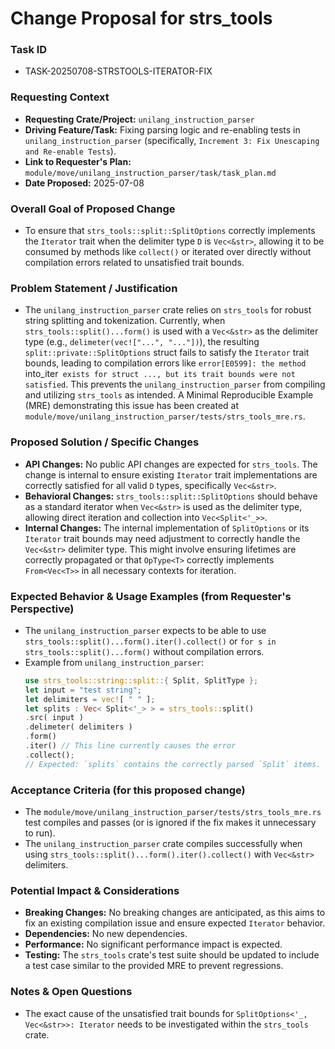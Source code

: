 # Change Proposal for strs_tools

### Task ID
*   TASK-20250708-STRSTOOLS-ITERATOR-FIX

### Requesting Context
*   **Requesting Crate/Project:** `unilang_instruction_parser`
*   **Driving Feature/Task:** Fixing parsing logic and re-enabling tests in `unilang_instruction_parser` (specifically, `Increment 3: Fix Unescaping and Re-enable Tests`).
*   **Link to Requester's Plan:** `module/move/unilang_instruction_parser/task/task_plan.md`
*   **Date Proposed:** 2025-07-08

### Overall Goal of Proposed Change
*   To ensure that `strs_tools::split::SplitOptions` correctly implements the `Iterator` trait when the delimiter type `D` is `Vec<&str>`, allowing it to be consumed by methods like `collect()` or iterated over directly without compilation errors related to unsatisfied trait bounds.

### Problem Statement / Justification
*   The `unilang_instruction_parser` crate relies on `strs_tools` for robust string splitting and tokenization. Currently, when `strs_tools::split()...form()` is used with a `Vec<&str>` as the delimiter type (e.g., `delimeter(vec!["...", "..."])`), the resulting `split::private::SplitOptions` struct fails to satisfy the `Iterator` trait bounds, leading to compilation errors like `error[E0599]: the method `into_iter` exists for struct ..., but its trait bounds were not satisfied`. This prevents the `unilang_instruction_parser` from compiling and utilizing `strs_tools` as intended. A Minimal Reproducible Example (MRE) demonstrating this issue has been created at `module/move/unilang_instruction_parser/tests/strs_tools_mre.rs`.

### Proposed Solution / Specific Changes
*   **API Changes:** No public API changes are expected for `strs_tools`. The change is internal to ensure existing `Iterator` trait implementations are correctly satisfied for all valid `D` types, specifically `Vec<&str>`.
*   **Behavioral Changes:** `strs_tools::split::SplitOptions` should behave as a standard iterator when `Vec<&str>` is used as the delimiter type, allowing direct iteration and collection into `Vec<Split<'_>>`.
*   **Internal Changes:** The internal implementation of `SplitOptions` or its `Iterator` trait bounds may need adjustment to correctly handle the `Vec<&str>` delimiter type. This might involve ensuring lifetimes are correctly propagated or that `OpType<T>` correctly implements `From<Vec<T>>` in all necessary contexts for iteration.

### Expected Behavior & Usage Examples (from Requester's Perspective)
*   The `unilang_instruction_parser` expects to be able to use `strs_tools::split()...form().iter().collect()` or `for s in strs_tools::split()...form()` without compilation errors.
*   Example from `unilang_instruction_parser`:
    ```rust
    use strs_tools::string::split::{ Split, SplitType };
    let input = "test string";
    let delimiters = vec![ " " ];
    let splits : Vec< Split<'_> > = strs_tools::split()
    .src( input )
    .delimeter( delimiters )
    .form()
    .iter() // This line currently causes the error
    .collect();
    // Expected: `splits` contains the correctly parsed `Split` items.
    ```

### Acceptance Criteria (for this proposed change)
*   The `module/move/unilang_instruction_parser/tests/strs_tools_mre.rs` test compiles and passes (or is ignored if the fix makes it unnecessary to run).
*   The `unilang_instruction_parser` crate compiles successfully when using `strs_tools::split()...form().iter().collect()` with `Vec<&str>` delimiters.

### Potential Impact & Considerations
*   **Breaking Changes:** No breaking changes are anticipated, as this aims to fix an existing compilation issue and ensure expected `Iterator` behavior.
*   **Dependencies:** No new dependencies.
*   **Performance:** No significant performance impact is expected.
*   **Testing:** The `strs_tools` crate's test suite should be updated to include a test case similar to the provided MRE to prevent regressions.

### Notes & Open Questions
*   The exact cause of the unsatisfied trait bounds for `SplitOptions<'_, Vec<&str>>: Iterator` needs to be investigated within the `strs_tools` crate.